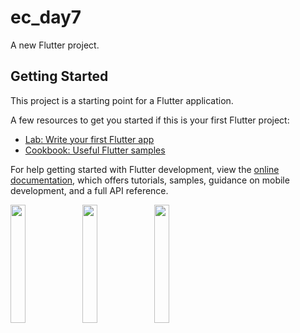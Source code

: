 # ec_day7

A new Flutter project.

## Getting Started

This project is a starting point for a Flutter application.

A few resources to get you started if this is your first Flutter project:

- [Lab: Write your first Flutter app](https://docs.flutter.dev/get-started/codelab)
- [Cookbook: Useful Flutter samples](https://docs.flutter.dev/cookbook)

For help getting started with Flutter development, view the
[online documentation](https://docs.flutter.dev/), which offers tutorials,
samples, guidance on mobile development, and a full API reference.
<p>
<img src= "https://github.com/Meshva30/ec_day7/assets/136339359/6b1da2dd-e2b9-4689-8249-c7236928262d"width=22% heigh=35%>
<img src= "https://github.com/Meshva30/ec_day7/assets/136339359/63d785db-7b52-478e-b1bb-4a85e36813ce"width=22% heigh=35%>
<img src= "https://github.com/Meshva30/ec_day7/assets/136339359/5fd9857f-85ca-46ba-8f87-828f0b9baf2d"width=22% heigh=35%>


</p>
